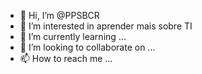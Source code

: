 - 👋 Hi, I’m @PPSBCR
- 👀 I’m interested in  aprender mais  sobre TI
- 🌱 I’m currently learning ...
- 💞️ I’m looking to collaborate on ...
- 📫 How to reach me ...

<!---
PPSBCR/PPSBCR is a ✨ special ✨ repository because its `README.md` (this file) appears on your GitHub profile.
You can click the Preview link to take a look at your changes.
--->
